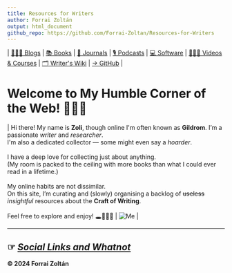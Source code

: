 ```yaml
---
title: Resources for Writers
author: Forrai Zoltán
output: html_document
github_repo: https://github.com/Forrai-Zoltan/Resources-for-Writers
---
```

| [👩🏼‍💻 Blogs](/Resources-for-Writers/Blogs/-Blogs.html "Explore insightful blogs about writing") | [📚 Books](/Resources-for-Writers/Books/-Books.html "Discover essential books on writing") | [📰 Journals](/Resources-for-Writers/Journals/-Journals.html "Read academic and literary journals on writing") | [🎙️ Podcasts](/Resources-for-Writers/Podcasts/-Podcasts.html "Find podcasts focused on writing") | [💻 Software](/Resources-for-Writers/Software/-Software.html "Discover useful software and tools for writers") | [👩🏼‍🎓 Videos & Courses](/Resources-for-Writers/Videos-&-Courses/-Videos-&-Courses.html "Watch videos and take courses to improve your writing skills") | [🗂️ Writer's Wiki](/Resources-for-Writers/Writers-Wiki/-Writers-Wiki.html "Explore the Writer's Wiki for valuable writing resources! Compiled by yours truly.") | [→ GitHub](https://github.com/Forrai-Zoltan "Visit my GitHub to see my other projects") |

# Welcome to My Humble Corner of the Web! 🤘🏻😊

 | Hi there! My name is **Zoli**, though online I'm often known as **Gildrom**. I’m a passionate *writer* and *researcher*. <br> I'm also a dedicated collector — some might even say a *hoarder*. <br> <br> I have a deep love for collecting just about anything. <br> (My room is packed to the ceiling with more books than what I could ever read in a lifetime.) <br> <br> My online habits are not dissimilar. <br> On this site, I’m curating and (slowly) organising a backlog of ~~useless~~ *insightful* resources about the **Craft of Writing**. <br> <br> Feel free to explore and enjoy! 🕳️🕵🏻‍♂️ | ![Me](https://imgur.com/a/08sNqzE "Hey there *Handsom*!") | 

***

## **☞** [_Social Links and Whatnot_](https://linktr.ee/gildrom "What could be on the other side of this link?")

**© 2024 Forrai Zoltán**




